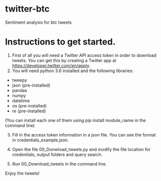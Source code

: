 # twitter-btc
Sentiment analysis for btc tweets

# Instructions to get started.
1. First of all you will need a Twitter API access token in order to download tweets. You can get this by creating a Twitter app at https://developer.twitter.com/en/apply.
2. You will need python 3.6 installed and the following libraries:
- tweepy
- json (pre-installed)
- pandas
- numpy
- datetime
- os (pre-installed)
- re (pre-installed)

(You can install each one of them using pip install module_name in the command line)

3. Fill in the access token information in a json file. You can see the format in credentials_example.json.

4. Open the file 00_Donwload_tweets.py and modify the file location for credentials, output folders and query search.

5. Run 00_Download_tweets in the command line.

Enjoy the tweets!

